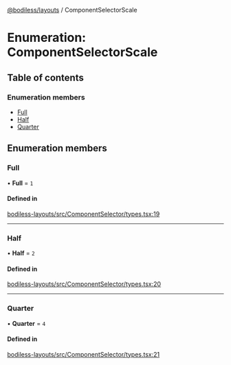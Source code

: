 [@bodiless/layouts](../README.md) / ComponentSelectorScale

# Enumeration: ComponentSelectorScale

## Table of contents

### Enumeration members

- [Full](ComponentSelectorScale.md#full)
- [Half](ComponentSelectorScale.md#half)
- [Quarter](ComponentSelectorScale.md#quarter)

## Enumeration members

### Full

• **Full** = `1`

#### Defined in

[bodiless-layouts/src/ComponentSelector/types.tsx:19](https://github.com/johnsonandjohnson/Bodiless-JS/blob/b77f8731/packages/bodiless-layouts/src/ComponentSelector/types.tsx#L19)

___

### Half

• **Half** = `2`

#### Defined in

[bodiless-layouts/src/ComponentSelector/types.tsx:20](https://github.com/johnsonandjohnson/Bodiless-JS/blob/b77f8731/packages/bodiless-layouts/src/ComponentSelector/types.tsx#L20)

___

### Quarter

• **Quarter** = `4`

#### Defined in

[bodiless-layouts/src/ComponentSelector/types.tsx:21](https://github.com/johnsonandjohnson/Bodiless-JS/blob/b77f8731/packages/bodiless-layouts/src/ComponentSelector/types.tsx#L21)
